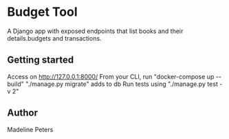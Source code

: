 # Budget Tool
A Django app with exposed endpoints that list books and their details.budgets and transactions.

## Getting started
Access on http://127.0.0.1:8000/
From your CLI, run "docker-compose up --build"
"./manage.py migrate" adds to db
Run tests using "./manage.py test -v 2"


## Author
Madeline Peters

